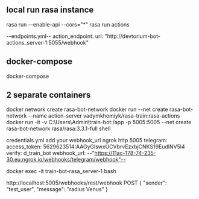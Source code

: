 
## local run rasa instance
rasa run --enable-api --cors="*"
rasa run actions


--endpoints.yml--
action_endpoint:
  url: "http://devtorium-bot-actions_server-1:5055/webhook"

## docker-compose
docker-compose
## 2 separate containers

docker network create rasa-bot-network
docker run  --net create rasa-bot-network --name action-server vadymkhomiyk/rasa-train:rasa-actions 
docker run -it -v C:\Users\Admin\train-bot:/app -p 5005:5005 --net create rasa-bot-network rasa/rasa:3.3.1-full shell


credentials.yml
add your webhook_url
ngrok http 5005
telegram:
  access_token: 5629623514:AAGyGlswxUCVbrvEzxbjCNKS19EudlNV5l4
  verify: d_train_bot
  webhook_url: --"https://11ac-178-74-235-30.eu.ngrok.io/webhooks/telegram/webhook"--


docker exec  -it train-bot-rasa_server-1 bash

http://localhost:5005/webhooks/rest/webhook
POST
{
	"sender": "test_user",
	"message": "radius Venus"
}